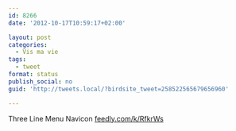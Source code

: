 ```yaml
---
id: 8266
date: '2012-10-17T10:59:17+02:00'

layout: post
categories:
  - Vis ma vie
tags:
  - tweet
format: status
publish_social: no
guid: 'http://tweets.local/?birdsite_tweet=258522565679656960'

---
```


Three Line Menu Navicon [feedly.com/k/RfkrWs](http://feedly.com/k/RfkrWs)